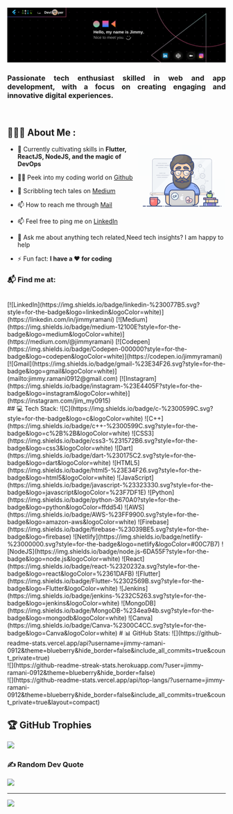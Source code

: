 ![Jimmy Ramani Banner Image](./Hello.png)
<!--- <h1 align="center">Hello 👋, I'm Jimmy Ramani</h1> -->
<h3 align="justify">Passionate tech enthusiast skilled in web and app development, with a focus on creating engaging and innovative digital experiences.</h3>
<br />

## 👨🏼‍💻 About Me :
<img align="right" alt="GIF" src="assets/programmer.gif" width="40%" height="80%" />

- 🌱 Currently cultivating skills in **Flutter, ReactJS, NodeJS, and the magic of DevOps**

- 👨‍💻 Peek into my coding world on [Github](https://github.com/jimmy-ramani-0912?tab=repositories)

- 📝 Scribbling tech tales on [Medium](https://medium.com/@jimmyramani)

- 📫 How to reach me through [Mail](mailto:jimmy.ramani.0912@gmail.com)

- 📫 Feel free to ping me on [LinkedIn](https://www.linkedin.com/in/jimmyramani/)

- 💬 Ask me about anything tech related,Need tech insights? I am happy to help

- ⚡ Fun fact: **I have a ❤️ for coding**

### 📬 Find me at:
<br />
[![LinkedIn](https://img.shields.io/badge/linkedin-%230077B5.svg?style=for-the-badge&logo=linkedin&logoColor=white)](https://linkedin.com/in/jimmyramani)  [![Medium](https://img.shields.io/badge/medium-12100E?style=for-the-badge&logo=medium&logoColor=white)](https://medium.com/@jimmyramani) [![Codepen](https://img.shields.io/badge/Codepen-000000?style=for-the-badge&logo=codepen&logoColor=white)](https://codepen.io/jimmyramani) [![Gmail](https://img.shields.io/badge/gmail-%23E34F26.svg?style=for-the-badge&logo=gmail&logoColor=white)](mailto:jimmy.ramani0912@gmail.com) [![Instagram](https://img.shields.io/badge/instagram-%23E4405F?style=for-the-badge&logo=instagram&logoColor=white)](https://instagram.com/jim_my0915)
<br/>
## 💻 Tech Stack:
![C](https://img.shields.io/badge/c-%2300599C.svg?style=for-the-badge&logo=c&logoColor=white) ![C++](https://img.shields.io/badge/c++-%2300599C.svg?style=for-the-badge&logo=c%2B%2B&logoColor=white) ![CSS3](https://img.shields.io/badge/css3-%231572B6.svg?style=for-the-badge&logo=css3&logoColor=white) ![Dart](https://img.shields.io/badge/dart-%230175C2.svg?style=for-the-badge&logo=dart&logoColor=white) ![HTML5](https://img.shields.io/badge/html5-%23E34F26.svg?style=for-the-badge&logo=html5&logoColor=white) ![JavaScript](https://img.shields.io/badge/javascript-%23323330.svg?style=for-the-badge&logo=javascript&logoColor=%23F7DF1E) ![Python](https://img.shields.io/badge/python-3670A0?style=for-the-badge&logo=python&logoColor=ffdd54) ![AWS](https://img.shields.io/badge/AWS-%23FF9900.svg?style=for-the-badge&logo=amazon-aws&logoColor=white) ![Firebase](https://img.shields.io/badge/firebase-%23039BE5.svg?style=for-the-badge&logo=firebase) ![Netlify](https://img.shields.io/badge/netlify-%23000000.svg?style=for-the-badge&logo=netlify&logoColor=#00C7B7) ![NodeJS](https://img.shields.io/badge/node.js-6DA55F?style=for-the-badge&logo=node.js&logoColor=white) ![React](https://img.shields.io/badge/react-%2320232a.svg?style=for-the-badge&logo=react&logoColor=%2361DAFB) ![Flutter](https://img.shields.io/badge/Flutter-%2302569B.svg?style=for-the-badge&logo=Flutter&logoColor=white) ![Jenkins](https://img.shields.io/badge/jenkins-%232C5263.svg?style=for-the-badge&logo=jenkins&logoColor=white) ![MongoDB](https://img.shields.io/badge/MongoDB-%234ea94b.svg?style=for-the-badge&logo=mongodb&logoColor=white) ![Canva](https://img.shields.io/badge/Canva-%2300C4CC.svg?style=for-the-badge&logo=Canva&logoColor=white)
# 📊 GitHub Stats:
![](https://github-readme-stats.vercel.app/api?username=jimmy-ramani-0912&theme=blueberry&hide_border=false&include_all_commits=true&count_private=true)<br/>
![](https://github-readme-streak-stats.herokuapp.com/?user=jimmy-ramani-0912&theme=blueberry&hide_border=false)<br/>
![](https://github-readme-stats.vercel.app/api/top-langs/?username=jimmy-ramani-0912&theme=blueberry&hide_border=false&include_all_commits=true&count_private=true&layout=compact)

## 🏆 GitHub Trophies
![](https://github-profile-trophy.vercel.app/?username=jimmy-ramani-0912&theme=onestar&no-frame=true&no-bg=true&margin-w=4)

### ✍️ Random Dev Quote
![](https://quotes-github-readme.vercel.app/api?type=horizontal&theme=radical)

---
[![](https://visitcount.itsvg.in/api?id=jimmy-ramani-0912&icon=0&color=0)](https://visitcount.itsvg.in)

<!-- Proudly created with GPRM ( https://gprm.itsvg.in ) -->

